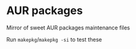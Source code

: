 # AUR packages

Mirror of sweet AUR packages maintenance files

Run `makepkg`/`makepkg -si` to test these
